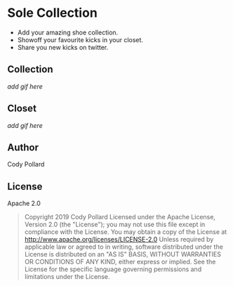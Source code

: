 # Sole Collection
- Add your amazing shoe collection. 
- Showoff your favourite kicks in your closet. 
- Share you new kicks on twitter.

## Collection
*add gif here*

## Closet
*add gif here*

## Author
Cody Pollard

## License
Apache 2.0
> Copyright 2019 Cody Pollard 
Licensed under the Apache License, Version 2.0 (the \"License\"); you may not use this file except in compliance with the License. You may obtain a copy of the License at      http://www.apache.org/licenses/LICENSE-2.0  Unless required by applicable law or agreed to in writing, software distributed under the License is distributed on an \"AS IS\" BASIS, WITHOUT WARRANTIES OR CONDITIONS OF ANY KIND, either express or implied. See the License for the specific language governing permissions and limitations under the License.
